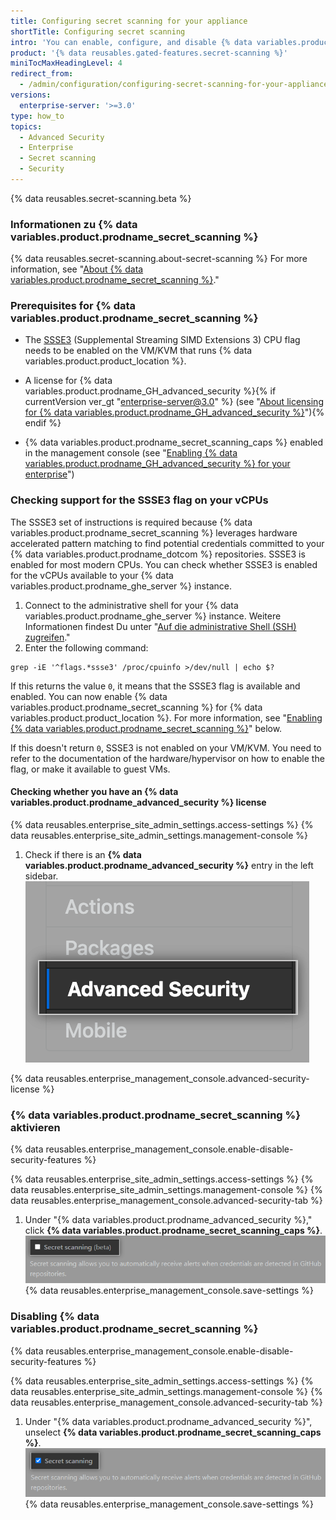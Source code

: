 ```yaml
---
title: Configuring secret scanning for your appliance
shortTitle: Configuring secret scanning
intro: 'You can enable, configure, and disable {% data variables.product.prodname_secret_scanning %} for {% data variables.product.product_location %}. {% data variables.product.prodname_secret_scanning_caps %} allows users to scan code for accidentally committed secrets.'
product: '{% data reusables.gated-features.secret-scanning %}'
miniTocMaxHeadingLevel: 4
redirect_from:
  - /admin/configuration/configuring-secret-scanning-for-your-appliance
versions:
  enterprise-server: '>=3.0'
type: how_to
topics:
  - Advanced Security
  - Enterprise
  - Secret scanning
  - Security
---
```


{% data reusables.secret-scanning.beta %}

### Informationen zu {% data variables.product.prodname_secret_scanning %}

{% data reusables.secret-scanning.about-secret-scanning %} For more information, see "[About {% data variables.product.prodname_secret_scanning %}](/github/administering-a-repository/about-secret-scanning)."

### Prerequisites for {% data variables.product.prodname_secret_scanning %}


- The [SSSE3](https://www.intel.com/content/dam/www/public/us/en/documents/manuals/64-ia-32-architectures-optimization-manual.pdf#G3.1106470) (Supplemental Streaming SIMD Extensions 3) CPU flag needs to be enabled on the VM/KVM that runs {% data variables.product.product_location %}.

- A license for {% data variables.product.prodname_GH_advanced_security %}{% if currentVersion ver_gt "enterprise-server@3.0" %} (see "[About licensing for {% data variables.product.prodname_GH_advanced_security %}](/admin/advanced-security/about-licensing-for-github-advanced-security)"){% endif %}

- {% data variables.product.prodname_secret_scanning_caps %} enabled in the management console (see "[Enabling {% data variables.product.prodname_GH_advanced_security %} for your enterprise](/admin/advanced-security/enabling-github-advanced-security-for-your-enterprise)")

### Checking support for the SSSE3 flag on your vCPUs

The SSSE3 set of instructions is required because {% data variables.product.prodname_secret_scanning %} leverages hardware accelerated pattern matching to find potential credentials committed to your {% data variables.product.prodname_dotcom %} repositories. SSSE3 is enabled for most modern CPUs. You can check whether SSSE3 is enabled for the vCPUs available to your {% data variables.product.prodname_ghe_server %} instance.

1. Connect to the administrative shell for your {% data variables.product.prodname_ghe_server %} instance. Weitere Informationen findest Du unter "[Auf die administrative Shell (SSH) zugreifen](/admin/configuration/accessing-the-administrative-shell-ssh)."
2. Enter the following command:

```shell
grep -iE '^flags.*ssse3' /proc/cpuinfo >/dev/null | echo $?
```

If this returns the value `0`, it means that the SSSE3 flag is available and enabled. You can now enable {% data variables.product.prodname_secret_scanning %} for {% data variables.product.product_location %}. For more information, see "[Enabling {% data variables.product.prodname_secret_scanning %}](#enabling-secret-scanning)" below.

If this doesn't return `0`, SSSE3 is not enabled on your VM/KVM. You need to refer to the documentation of the hardware/hypervisor on how to enable the flag, or make it available to guest VMs.

#### Checking whether you have an {% data variables.product.prodname_advanced_security %} license

{% data reusables.enterprise_site_admin_settings.access-settings %}
{% data reusables.enterprise_site_admin_settings.management-console %}
1. Check if there is an **{% data variables.product.prodname_advanced_security %}** entry in the left sidebar. ![Advanced Security sidebar](/assets/images/enterprise/management-console/sidebar-advanced-security.png)

{% data reusables.enterprise_management_console.advanced-security-license %}

### {% data variables.product.prodname_secret_scanning %} aktivieren

{% data reusables.enterprise_management_console.enable-disable-security-features %}

{% data reusables.enterprise_site_admin_settings.access-settings %}
{% data reusables.enterprise_site_admin_settings.management-console %}
{% data reusables.enterprise_management_console.advanced-security-tab %}
1. Under "{% data variables.product.prodname_advanced_security %}," click **{% data variables.product.prodname_secret_scanning_caps %}**. ![Checkbox to enable or disable {% data variables.product.prodname_secret_scanning %}](/assets/images/enterprise/management-console/enable-secret-scanning-checkbox.png)
{% data reusables.enterprise_management_console.save-settings %}

### Disabling {% data variables.product.prodname_secret_scanning %}

{% data reusables.enterprise_management_console.enable-disable-security-features %}

{% data reusables.enterprise_site_admin_settings.access-settings %}
{% data reusables.enterprise_site_admin_settings.management-console %}
{% data reusables.enterprise_management_console.advanced-security-tab %}
1. Under "{% data variables.product.prodname_advanced_security %}", unselect **{% data variables.product.prodname_secret_scanning_caps %}**. ![Checkbox to enable or disable {% data variables.product.prodname_secret_scanning %}](/assets/images/enterprise/management-console/secret-scanning-disable.png)
{% data reusables.enterprise_management_console.save-settings %}
